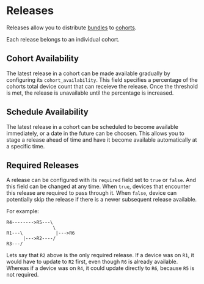 # Releases

Releases allow you to distribute [bundles](/reference/bundles.md) to
[cohorts](/reference/cohorts.md).

Each release belongs to an individual cohort.

## Cohort Availability

The latest release in a cohort can be made available gradually by configuring its
`cohort_availability`. This field specifies a percentage of the cohorts total device count that
can receieve the release. Once the threshold is met, the release is unavailable until the
percentage is increased.

## Schedule Availability

The latest release in a cohort can be scheduled to become available immediately, or a date in the
future can be choosen. This allows you to stage a release ahead of time and have it become
available automatically at a specific time.

## Required Releases

A release can be configured with its `required` field set to `true` or `false`. And this field can
be changed at any time. When `true`, devices that encounter this release are required to pass
through it. When `false`, device can potentially skip the release if there is a newer subsequent
release available.

For example:

```
R4-------->R5---\
                 \
R1---\            |--->R6
      |--->R2----/
R3---/
```

Lets say that `R2` above is the only required release. If a device was on `R1`, it would have to
update to `R2` first, even though `R6` is already available. Whereas if a device was on `R4`, it
could update directly to `R6`, because `R5` is not required.
